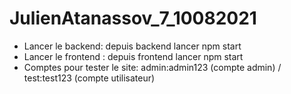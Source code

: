 # JulienAtanassov_7_10082021

- Lancer le backend: depuis backend lancer npm start
- Lancer le frontend : depuis frontend lancer npm start
- Comptes pour tester le site: admin:admin123 (compte admin) / test:test123 (compte utilisateur)
